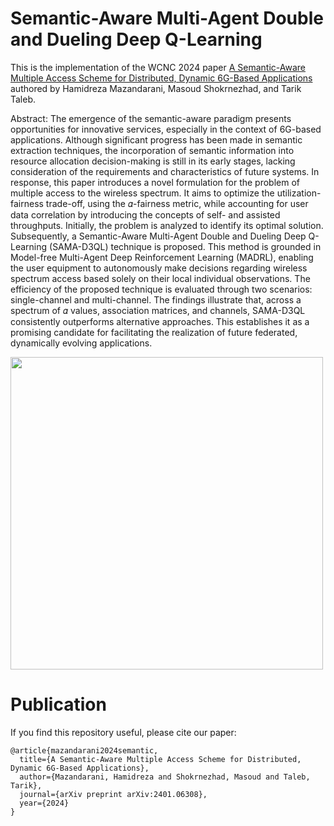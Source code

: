 # Semantic-Aware Multi-Agent Double and Dueling Deep Q-Learning

This is the implementation of the WCNC 2024 paper <a href="https://arxiv.org/html/2401.06308v1">A Semantic-Aware Multiple Access Scheme for Distributed, Dynamic 6G-Based Applications</a>
authored by Hamidreza Mazandarani, Masoud Shokrnezhad, and Tarik Taleb.

Abstract:
The emergence of the semantic-aware paradigm presents opportunities for innovative services, especially in the context of 6G-based applications. Although significant progress has been made in semantic extraction techniques, the incorporation of semantic information into resource allocation decision-making is still in its early stages, lacking consideration of the requirements and characteristics of future systems. In response, this paper introduces a novel formulation for the problem of multiple access to the wireless spectrum. It aims to optimize the utilization-fairness trade-off, using the 𝛼-fairness metric, while accounting for user data correlation by introducing the concepts of self- and assisted throughputs. Initially, the problem is analyzed to identify its optimal solution. Subsequently, a Semantic-Aware Multi-Agent Double and Dueling Deep Q-Learning (SAMA-D3QL) technique is proposed. This method is grounded in Model-free Multi-Agent Deep Reinforcement Learning (MADRL), enabling the user equipment to autonomously make decisions regarding wireless spectrum access based solely on their local individual observations. The efficiency of the proposed technique is evaluated through two scenarios: single-channel and multi-channel. The findings illustrate that, across a spectrum of 𝛼 values, association matrices, and channels, SAMA-D3QL consistently outperforms alternative approaches. This establishes it as a promising candidate for facilitating the realization of future federated, dynamically evolving applications.

<img src="./images/architecture.jpg" width="500px"></img>




# Publication
If you find this repository useful, please cite our paper:

```
@article{mazandarani2024semantic,
  title={A Semantic-Aware Multiple Access Scheme for Distributed, Dynamic 6G-Based Applications},
  author={Mazandarani, Hamidreza and Shokrnezhad, Masoud and Taleb, Tarik},
  journal={arXiv preprint arXiv:2401.06308},
  year={2024}
}
```
